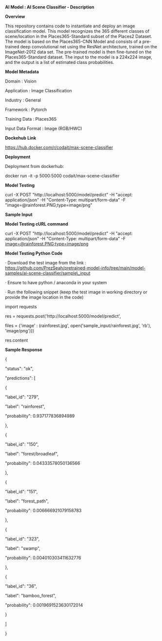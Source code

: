 
**AI Model : AI Scene Classifier - Description**

**Overview**

This repository contains code to instantiate and deploy an image classification model. This model recognizes the 365 different classes of scene/location in the Places365-Standard subset of the Places2 Dataset. The model is based on the Places365-CNN Model and consists of a pre-trained deep convolutional net using the ResNet architecture, trained on the ImageNet-2012 data set. The pre-trained model is then fine-tuned on the Places365-Standard dataset. The input to the model is a 224x224 image, and the output is a list of estimated class probabilities.  
  

**Model Metadata**

Domain : Vision

Application : Image Classification

Industry : General

Framework : Pytorch

Training Data : Places365

Input Data Format : Image (RGB/HWC)

**Dockehub** **Link**

https://hub.docker.com/r/codait/max-scene-classifier

**Deployment**

Deployment from dockerhub:

docker run -it -p 5000:5000 codait/max-scene-classifier

**Model Testing**

curl -X POST "http://localhost:5000/model/predict" -H "accept: application/json" -H "Content-Type: multipart/form-data" -F "image=@rainforest.PNG;type=image/png"

**Sample Input**

**Model Testing cURL command**

curl -X POST "http://localhost:5000/model/predict" -H "accept: application/json" -H "Content-Type: multipart/form-data" -F [image=@rainforest.PNG;type=image/png](mailto:image=@rainforest.PNG;type=image/png)

**Model Testing Python Code**

· Download the test image from the link :  
https://github.com/PrezSeah/pretrained-model-info/tree/main/model-samples/ai-scene-classifier/sample\_input

· Ensure to have python / anaconda in your system

· Run the following snippet (keep the test image in working directory or provide the image location in the code)

import requests

res = requests.post('http://localhost:5000/model/predict', 

 files = {'image' : (rainforest.jpg', open('sample\_input/rainforest.jpg', 'rb'), 'image/png')})

res.content  
  

**Sample Response**

{

 "status": "ok",

 "predictions": \[

 {

 "label\_id": "279",

 "label": "rainforest",

 "probability": 0.937177836894989

 },

 {

 "label\_id": "150",

 "label": "forest/broadleaf",

 "probability": 0.04333578050136566

 },

 {

 "label\_id": "151",

 "label": "forest\_path",

 "probability": 0.006666921079158783

 },

 {

 "label\_id": "323",

 "label": "swamp",

 "probability": 0.004010303411632776

 },

 {

 "label\_id": "36",

 "label": "bamboo\_forest",

 "probability": 0.0019691523630172014

 }

 \]

}
